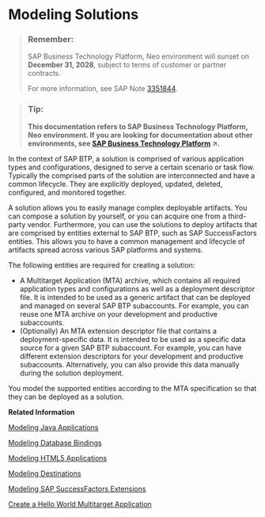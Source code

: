 <!-- loio62f1d913659b4fd2812364f96e0b7fa9 -->

# Modeling Solutions

> ### Remember:  
> SAP Business Technology Platform, Neo environment will sunset on **December 31, 2028**, subject to terms of customer or partner contracts.
> 
> For more information, see SAP Note [3351844](https://launchpad.support.sap.com/#/notes/3351844).

> ### Tip:  
> **This documentation refers to SAP Business Technology Platform, Neo environment. If you are looking for documentation about other environments, see [SAP Business Technology Platform](https://help.sap.com/viewer/65de2977205c403bbc107264b8eccf4b/Cloud/en-US/6a2c1ab5a31b4ed9a2ce17a5329e1dd8.html "SAP Business Technology Platform (SAP BTP) is an integrated offering comprised of four technology portfolios: database and data management, application development and integration, analytics, and intelligent technologies. The platform offers users the ability to turn data into business value, compose end-to-end business processes, and build and extend SAP applications quickly.") :arrow_upper_right:.**

In the context of SAP BTP, a solution is comprised of various application types and configurations, designed to serve a certain scenario or task flow. Typically the comprised parts of the solution are interconnected and have a common lifecycle. They are explicitly deployed, updated, deleted, configured, and monitored together.

A solution allows you to easily manage complex deployable artifacts. You can compose a solution by yourself, or you can acquire one from a third-party vendor. Furthermore, you can use the solutions to deploy artifacts that are comprised by entities external to SAP BTP, such as SAP SuccessFactors entities. This allows you to have a common management and lifecycle of artifacts spread across various SAP platforms and systems.

The following entities are required for creating a solution:

-   A Multitarget Application \(MTA\) archive, which contains all required application types and configurations as well as a deployment descriptor file. It is intended to be used as a generic artifact that can be deployed and managed on several SAP BTP subaccounts. For example, you can reuse one MTA archive on your development and productive subaccounts.
-   \(Optionally\) An МТА extension descriptor file that contains a deployment-specific data. It is intended to be used as a specific data source for a given SAP BTP subaccount. For example, you can have different extension descriptors for your development and productive subaccounts. Alternatively, you can also provide this data manually during the solution deployment.

You model the supported entities according to the MTA specification so that they can be deployed as a solution.

**Related Information**  


[Modeling Java Applications](modeling-java-applications-83d08d6.md "The SAP BTP allows you to deploy Java applications that run either on the proprietary SAP Java Web or the Java Web Tomcat runtime containers. These Java applications are com.sap.java and the java.tomcat.")

[Modeling Database Bindings](modeling-database-bindings-0acf332.md "By using а database binding, the Java applications connects to a database set up in your current subaccount or provided by another subaccount part of the same global account. This connection is modeled within your solution by setting it up during the deployment operation.")

[Modeling HTML5 Applications](modeling-html5-applications-0e8e6a0.md "You can deploy HTML5 applications to the SAP BTP by modeling it as a part of a Multitarget Application.")

[Modeling Destinations](modeling-destinations-37bddb4.md "You can connect your applications to another source by describing the source connection properties in a destination. Later on, you can access that destination from your application.")

[Modeling SAP SuccessFactors Extensions](modeling-sap-successfactors-extensions-ec35793.md "You can connect your SAP SuccessFactors system to your SAP Business Technology Platform(SAP BTP) subaccount. After you do so, you can define a solution that extends it. In more complex scenarios, you can even provide a solution that can be consumed by another SAP BTP subaccount and extend the subscribers SAP SuccessFactors system.")



[Create a Hello World Multitarget Application](create-a-hello-world-multitarget-application-4b108e8.md "To learn how to create a Hello World Multitarget Application see our Create a Hello World Multitarget Application tutorial.")

